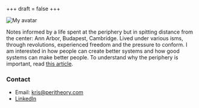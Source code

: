 +++
draft = false
+++

![My avatar](/images/kris-avatar.jpeg)

Notes informed by a life spent at the periphery but in spitting distance from the center:
Ann Arbor, Budapest, Cambridge. Lived under various isms, through revolutions,
experienced freedom and the pressure to conform. I am interested in how people
can create better systems and how good systems can make better people. To understand
why the periphery is important, read [this article](/articles/how-the-provinces-conquer/).

### Contact

- Email: kris@peritheory.com
- [LinkedIn](https://linkedin.com/in/kflautner)
